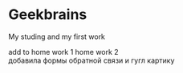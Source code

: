 # Geekbrains
My studing and my first work

add to home work 1
home work 2  
добавила формы обратной связи и гугл картику
